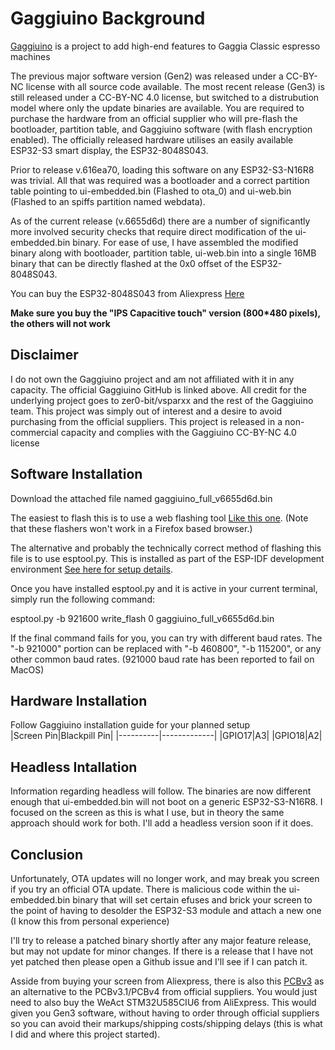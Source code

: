 # Gaggiuino Background
[Gaggiuino](https://gaggiuino.github.io/) is a project to add high-end features to Gaggia Classic espresso machines

The previous major software version (Gen2) was released under a CC-BY-NC license with all source code available. The most recent release (Gen3) is still released under a CC-BY-NC 4.0 license, but switched to a distrubution model where only the update binaries are available. You are required to purchase the hardware from an official supplier who will pre-flash the bootloader, partition table, and Gaggiuino software (with flash encryption enabled). The officially released hardware utilises an easily available ESP32-S3 smart display, the ESP32-8048S043. 

Prior to release v.616ea70, loading this software on any ESP32-S3-N16R8 was trivial. All that was required was a bootloader and a correct partition table pointing to ui-embedded.bin (Flashed to ota_0) and ui-web.bin (Flashed to an spiffs partition named webdata).

As of the current release (v.6655d6d) there are a number of significantly more involved security checks that require direct modification of the ui-embedded.bin binary. For ease of use, I have assembled the modified binary along with bootloader, partition table, ui-web.bin into a single 16MB binary that can be directly flashed at the 0x0 offset of the ESP32-8048S043. 

You can buy the ESP32-8048S043 from Aliexpress [Here](https://www.aliexpress.com/item/1005004788147691.html) 

**Make sure you buy the "IPS Capacitive touch" version (800*480 pixels), the others will not work**

## Disclaimer
I do not own the Gaggiuino project and am not affiliated with it in any capacity. The official Gaggiuino GitHub is linked above. All credit for the underlying project goes to zer0-bit/vsparxx and the rest of the Gaggiuino team. This project was simply out of interest and a desire to avoid purchasing from the official suppliers. This project is released in a non-commercial capacity and complies with the Gaggiuino CC-BY-NC 4.0 license

## Software Installation
Download the attached file named gaggiuino_full_v6655d6d.bin

The easiest to flash this is to use a web flashing tool [Like this one](https://web.esphome.io/). (Note that these flashers won't work in a Firefox based browser.)

The alternative and probably the technically correct method of flashing this file is to use esptool.py. This is installed as part of the ESP-IDF development environment [See here for setup details](https://docs.espressif.com/projects/esp-idf/en/stable/esp32/get-started/).

Once you have installed esptool.py and it is active in your current terminal, simply run the following command:

esptool.py -b 921600 write_flash 0 gaggiuino_full_v6655d6d.bin

If the final command fails for you, you can try with different baud rates. The "-b 921000" portion can be replaced with "-b 460800", "-b 115200", or any other common baud rates. (921000 baud rate has been reported to fail on MacOS)

## Hardware Installation
Follow Gaggiuino installation guide for your planned setup<br/>
|Screen Pin|Blackpill Pin|
|----------|-------------|
|GPIO17|A3|
|GPIO18|A2|


## Headless Intallation
Information regarding headless will follow. 
The binaries are now different enough that ui-embedded.bin will not boot on a generic ESP32-S3-N16R8.
I focused on the screen as this is what I use, but in theory the same approach should work for both. I'll add a headless version soon if it does. 


## Conclusion
Unfortunately, OTA updates will no longer work, and may break you screen if you try an official OTA update. There is malicious code within the ui-embedded.bin binary that will set certain efuses and brick your screen to the point of having to desolder the ESP32-S3 module and attach a new one (I know this from personal experience)

I'll try to release a patched binary shortly after any major feature release, but may not update for minor changes. If there is a release that I have not yet patched then please open a Github issue and I'll see if I can patch it.

Asside from buying your screen from Aliexpress, there is also this [PCBv3](https://github.com/banoz/CoffeeHat/tree/main/Hardware/GaggiaBoard_V3) as an alternative to the PCBv3.1/PCBv4 from official suppliers. You would just need to also buy the WeAct STM32U585CIU6 from AliExpress. This would given you Gen3 software, without having to order through official suppliers so you can avoid their markups/shipping costs/shipping delays (this is what I did and where this project started).
